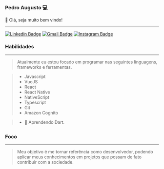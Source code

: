 ### Pedro Augusto 💻
<p>👋  Olá, seja muito bem vindo! </p>

------------

[![Linkedin Badge](https://img.shields.io/badge/-Linkedin-blue?style=flat-square&logo=linkedin&logoColor=white)](https://www.linkedin.com/in/pedroarm/)
[![Gmail Badge](https://img.shields.io/badge/-Gmail-c14438?style=flat-square&logo=gmail&logoColor=white)](mailto:p.augusto0210@gmail.com)
[![Instagram Badge](https://img.shields.io/badge/-Telegram-blue?style=flat-square&logo=telegram&logoColor=white)](https://t.me/pedr0735)

### Habilidades
------------

> Atualmente eu estou focado em programar nas seguintes linguagens, frameworks e ferramentas.

> - Javascript
> - VueJS
> - React
> - React Native
> - NativeScript
> - Typescript
> - Git
> - Amazon Cognito

> - 🌱  Aprendendo Dart.

##

### Foco
------------

> Meu objetivo é me tornar referência como desenvolvedor, podendo aplicar meus conhecimentos em projetos que possam de fato contribuir com a sociedade.
